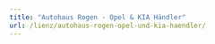 ```yaml
---
title: "Autohaus Rogen - Opel & KIA Händler"
url: /lienz/autohaus-rogen-opel-und-kia-haendler/
---
```

